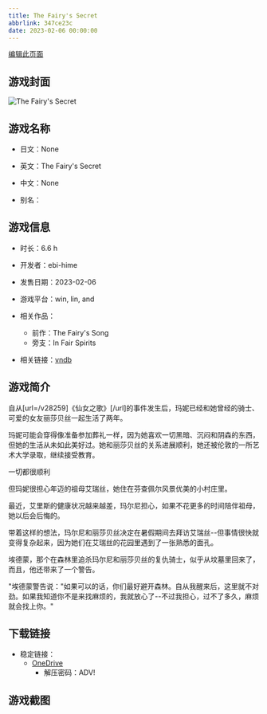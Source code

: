 ```yaml
---
title: The Fairy's Secret
abbrlink: 347ce23c
date: 2023-02-06 00:00:00
---
```

[编辑此页面](https://github.com/ACG-3/ADV3-source/blob/main/source/_posts/games/The%20Fairy%27s%20Secret.md)

## 游戏封面

![The Fairy's Secret](https://pan.timero.xyz/d/onedrive/img_lib_001/The%20Fairy%27s%20Secret_cover.avif)


## 游戏名称

- 日文：None
- 英文：The Fairy's Secret
- 中文：None

- 别名：


## 游戏信息

- 时长：6.6 h
- 开发者：ebi-hime
- 发售日期：2023-02-06
- 游戏平台：win, lin, and
- 相关作品：
   - 前作：The Fairy's Song
   - 旁支：In Fair Spirits

- 相关链接：[vndb](https://vndb.org/v37768)


## 游戏简介

自从[url=/v28259]《仙女之歌》[/url]的事件发生后，玛妮已经和她曾经的骑士、可爱的女友丽莎贝丝一起生活了两年。

玛妮可能会穿得像准备参加葬礼一样，因为她喜欢一切黑暗、沉闷和阴森的东西，但她的生活从未如此美好过。她和丽莎贝丝的关系进展顺利，她还被伦敦的一所艺术大学录取，继续接受教育。

一切都很顺利

但玛妮很担心年迈的祖母艾瑞丝，她住在芬查佩尔风景优美的小村庄里。

最近，艾里斯的健康状况越来越差，玛尔尼担心，如果不花更多的时间陪伴祖母，她以后会后悔的。

带着这样的想法，玛尔尼和丽莎贝丝决定在暑假期间去拜访艾瑞丝--但事情很快就变得复杂起来，因为她们在艾瑞丝的花园里遇到了一张熟悉的面孔。

埃德蒙，那个在森林里追杀玛尔尼和丽莎贝丝的复仇骑士，似乎从坟墓里回来了，而且，他还带来了一个警告。

"埃德蒙警告说："如果可以的话，你们最好避开森林。自从我醒来后，这里就不对劲。如果我知道你不是来找麻烦的，我就放心了--不过我担心，过不了多久，麻烦就会找上你。"


## 下载链接

- 稳定链接：
    - [OneDrive](https://pan.timero.xyz/onedrive/adv_lib_001/The%20Fairy%27s%20Secret)
        - 解压密码：ADV!



## 游戏截图


